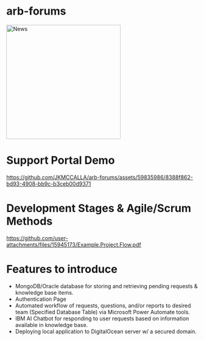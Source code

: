# arb-forums
<img width="300" alt="News" src="https://github.com/JKMCCALLA/arb-forums/assets/59835986/5ca968cc-807d-4bf8-857b-e045cee1a9d3">

# Support Portal Demo
https://github.com/JKMCCALLA/arb-forums/assets/59835986/8388f862-bd93-4908-bb9c-b3ceb00d9371

# Development Stages & Agile/Scrum Methods
https://github.com/user-attachments/files/15945173/Example.Project.Flow.pdf

# Features to introduce
- MongoDB/Oracle database for storing and retrieving pending requests & knowledge base items.
- Authentication Page
- Automated workflow of requests, questions, and/or reports to desired team (Specified Database Table) via Microsoft Power Automate tools.
- IBM AI Chatbot for responding to user requests based on information available in knowledge base.
- Deploying local application to DigitalOcean server w/ a secured domain.
